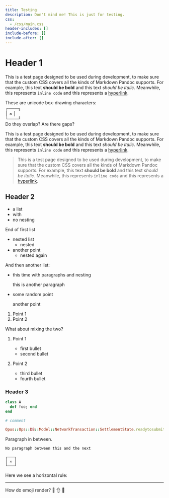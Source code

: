 ```yaml
---
title: Testing
description: Don't mind me! This is just for testing.
css:
  - /css/main.css
header-includes: []
include-before: []
include-after: []
---
```


# Header 1

This is a test page designed to be used during development, to make sure that
the custom CSS covers all the kinds of Markdown Pandoc supports. For example,
this text **should be bold** and this text *should be italic*. Meanwhile, this
represents `inline code` and this represents a [hyperlink](#).

These are unicode box-drawing characters:\
┌───┐\
│ × │\
└───┘\
Do they overlap? Are there gaps?

This is a test page designed to be used during development, to make sure that
the custom CSS covers all the kinds of Markdown Pandoc supports. For example,
this text **should be bold** and this text *should be italic*. Meanwhile, this
represents `inline code` and this represents a [hyperlink](#).

> This is a test page designed to be used during development, to make sure that
> the custom CSS covers all the kinds of Markdown Pandoc supports. For example,
> this text **should be bold** and this text *should be italic*. Meanwhile, this
> represents `inline code` and this represents a [hyperlink](#).

## Header 2

- a list
- with
- no nesting

End of first list

- nested list
  - nested
- another point
  - nested again

And then another list:

- this time with paragraphs and nesting

  this is another paragraph

- some random point

  another point

1.  Point 1
2.  Point 2

What about mixing the two?

1.  Point 1

    - first bullet
    - second bullet

2.  Point 2

    - third bullet
    - fourth bullet

### Header 3

```ruby
class A
  def foo; end
end

# comment

Opus::Ops::DB::Model::NetworkTransaction::SettlementState.readytosubmit(arg0, arg1, arg2, arg3)
```

Paragraph in between.

    No paragraph between this and the next


```
┌───┐
│ × │
└───┘
```


Here we see a horizontal rule:

- - -

How do emoji render? 🤔 👌 🚀
